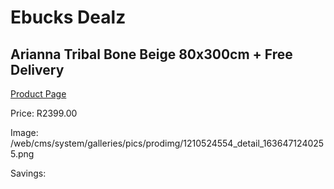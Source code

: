 
# Ebucks Dealz
## Arianna Tribal Bone Beige 80x300cm + Free Delivery
[Product Page](https://www.ebucks.com/web/shop/productSelected.do?prodId=1210524554&catId=1209942441)

Price: R2399.00

Image: /web/cms/system/galleries/pics/prodimg/1210524554_detail_1636471240255.png

Savings: 


	